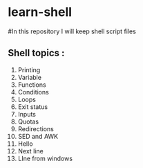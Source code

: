 # learn-shell
#In this repository I will keep shell script files   

Shell topics :
-----------
1. Printing
2. Variable
3. Functions
4. Conditions
5. Loops
6. Exit status 
7. Inputs
8. Quotas
9. Redirections
10. SED and AWK
11. Hello
12. Next line 
13. LIne from windows
